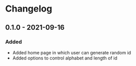 # Changelog

## 0.1.0 - 2021-09-16

### Added

- Added home page in which user can generate random id
- Added options to control alphabet and length of id
